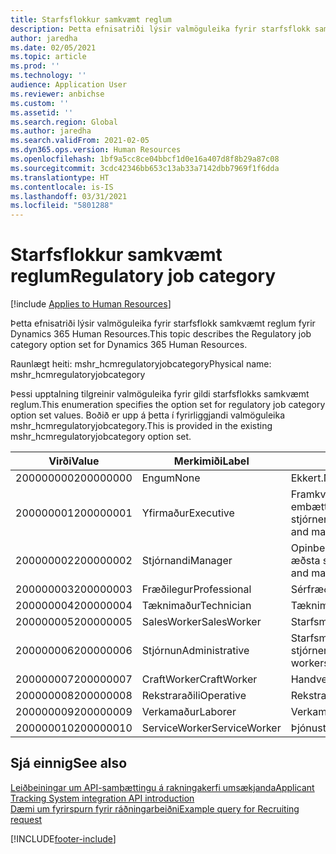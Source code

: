 ```yaml
---
title: Starfsflokkur samkvæmt reglum
description: Þetta efnisatriði lýsir valmöguleika fyrir starfsflokk samkvæmt reglum fyrir Dynamics 365 Human Resources.
author: jaredha
ms.date: 02/05/2021
ms.topic: article
ms.prod: ''
ms.technology: ''
audience: Application User
ms.reviewer: anbichse
ms.custom: ''
ms.assetid: ''
ms.search.region: Global
ms.author: jaredha
ms.search.validFrom: 2021-02-05
ms.dyn365.ops.version: Human Resources
ms.openlocfilehash: 1bf9a5cc8ce04bbcf1d0e16a407d8f8b29a87c08
ms.sourcegitcommit: 3cdc42346bb653c13ab33a7142dbb7969f1f6dda
ms.translationtype: HT
ms.contentlocale: is-IS
ms.lasthandoff: 03/31/2021
ms.locfileid: "5801288"
---
```

# <a name="regulatory-job-category"></a><span data-ttu-id="8b946-103">Starfsflokkur samkvæmt reglum</span><span class="sxs-lookup"><span data-stu-id="8b946-103">Regulatory job category</span></span>

[!include [Applies to Human Resources](../includes/applies-to-hr.md)]

<span data-ttu-id="8b946-104">Þetta efnisatriði lýsir valmöguleika fyrir starfsflokk samkvæmt reglum fyrir Dynamics 365 Human Resources.</span><span class="sxs-lookup"><span data-stu-id="8b946-104">This topic describes the Regulatory job category option set for Dynamics 365 Human Resources.</span></span>

<span data-ttu-id="8b946-105">Raunlægt heiti: mshr_hcmregulatoryjobcategory</span><span class="sxs-lookup"><span data-stu-id="8b946-105">Physical name: mshr_hcmregulatoryjobcategory</span></span>

<span data-ttu-id="8b946-106">Þessi upptalning tilgreinir valmöguleika fyrir gildi starfsflokks samkvæmt reglum.</span><span class="sxs-lookup"><span data-stu-id="8b946-106">This enumeration specifies the option set for regulatory job category option set values.</span></span> <span data-ttu-id="8b946-107">Boðið er upp á þetta í fyrirliggjandi valmöguleika mshr_hcmregulatoryjobcategory.</span><span class="sxs-lookup"><span data-stu-id="8b946-107">This is provided in the existing mshr_hcmregulatoryjobcategory option set.</span></span>

| <span data-ttu-id="8b946-108">Virði</span><span class="sxs-lookup"><span data-stu-id="8b946-108">Value</span></span> | <span data-ttu-id="8b946-109">Merkimiði</span><span class="sxs-lookup"><span data-stu-id="8b946-109">Label</span></span> | <span data-ttu-id="8b946-110">lýsing</span><span class="sxs-lookup"><span data-stu-id="8b946-110">Description</span></span> |
| --- | --- | --- |
| <span data-ttu-id="8b946-111">200000000</span><span class="sxs-lookup"><span data-stu-id="8b946-111">200000000</span></span> | <span data-ttu-id="8b946-112">Engum</span><span class="sxs-lookup"><span data-stu-id="8b946-112">None</span></span> | <span data-ttu-id="8b946-113">Ekkert.</span><span class="sxs-lookup"><span data-stu-id="8b946-113">None.</span></span> |
| <span data-ttu-id="8b946-114">200000001</span><span class="sxs-lookup"><span data-stu-id="8b946-114">200000001</span></span> | <span data-ttu-id="8b946-115">Yfirmaður</span><span class="sxs-lookup"><span data-stu-id="8b946-115">Executive</span></span> | <span data-ttu-id="8b946-116">Framkvæmdastjórn/æðsta stig embættismanna og stjórnenda.</span><span class="sxs-lookup"><span data-stu-id="8b946-116">Executive/Senior level officials and managers.</span></span> |
| <span data-ttu-id="8b946-117">200000002</span><span class="sxs-lookup"><span data-stu-id="8b946-117">200000002</span></span> | <span data-ttu-id="8b946-118">Stjórnandi</span><span class="sxs-lookup"><span data-stu-id="8b946-118">Manager</span></span> | <span data-ttu-id="8b946-119">Opinberir starfsmenn og stjórnendur á æðsta stigi/miðstigi.</span><span class="sxs-lookup"><span data-stu-id="8b946-119">First/Mid level officials and managers.</span></span> |
| <span data-ttu-id="8b946-120">200000003</span><span class="sxs-lookup"><span data-stu-id="8b946-120">200000003</span></span> | <span data-ttu-id="8b946-121">Fræðilegur</span><span class="sxs-lookup"><span data-stu-id="8b946-121">Professional</span></span> | <span data-ttu-id="8b946-122">Sérfræðingar.</span><span class="sxs-lookup"><span data-stu-id="8b946-122">Professionals.</span></span> |
| <span data-ttu-id="8b946-123">200000004</span><span class="sxs-lookup"><span data-stu-id="8b946-123">200000004</span></span> | <span data-ttu-id="8b946-124">Tæknimaður</span><span class="sxs-lookup"><span data-stu-id="8b946-124">Technician</span></span> | <span data-ttu-id="8b946-125">Tæknimenn.</span><span class="sxs-lookup"><span data-stu-id="8b946-125">Technicians.</span></span> |
| <span data-ttu-id="8b946-126">200000005</span><span class="sxs-lookup"><span data-stu-id="8b946-126">200000005</span></span> | <span data-ttu-id="8b946-127">SalesWorker</span><span class="sxs-lookup"><span data-stu-id="8b946-127">SalesWorker</span></span> | <span data-ttu-id="8b946-128">Starfsmenn sölu.</span><span class="sxs-lookup"><span data-stu-id="8b946-128">Sales workers.</span></span> |
| <span data-ttu-id="8b946-129">200000006</span><span class="sxs-lookup"><span data-stu-id="8b946-129">200000006</span></span> | <span data-ttu-id="8b946-130">Stjórnun</span><span class="sxs-lookup"><span data-stu-id="8b946-130">Administrative</span></span> | <span data-ttu-id="8b946-131">Starfsmenn stjórnendaþjónustu.</span><span class="sxs-lookup"><span data-stu-id="8b946-131">Administrative support workers.</span></span> |
| <span data-ttu-id="8b946-132">200000007</span><span class="sxs-lookup"><span data-stu-id="8b946-132">200000007</span></span> | <span data-ttu-id="8b946-133">CraftWorker</span><span class="sxs-lookup"><span data-stu-id="8b946-133">CraftWorker</span></span> | <span data-ttu-id="8b946-134">Handverksstarfsmenn.</span><span class="sxs-lookup"><span data-stu-id="8b946-134">Craft workers.</span></span> |
| <span data-ttu-id="8b946-135">200000008</span><span class="sxs-lookup"><span data-stu-id="8b946-135">200000008</span></span> | <span data-ttu-id="8b946-136">Rekstraraðili</span><span class="sxs-lookup"><span data-stu-id="8b946-136">Operative</span></span> | <span data-ttu-id="8b946-137">Rekstraraðilar.</span><span class="sxs-lookup"><span data-stu-id="8b946-137">Operatives.</span></span> |
| <span data-ttu-id="8b946-138">200000009</span><span class="sxs-lookup"><span data-stu-id="8b946-138">200000009</span></span> | <span data-ttu-id="8b946-139">Verkamaður</span><span class="sxs-lookup"><span data-stu-id="8b946-139">Laborer</span></span> | <span data-ttu-id="8b946-140">Verkamenn/aðstoðarfólk.</span><span class="sxs-lookup"><span data-stu-id="8b946-140">Laborers/Helpers.</span></span> |
| <span data-ttu-id="8b946-141">200000010</span><span class="sxs-lookup"><span data-stu-id="8b946-141">200000010</span></span> | <span data-ttu-id="8b946-142">ServiceWorker</span><span class="sxs-lookup"><span data-stu-id="8b946-142">ServiceWorker</span></span> | <span data-ttu-id="8b946-143">Þjónustuaðilar.</span><span class="sxs-lookup"><span data-stu-id="8b946-143">Service workers.</span></span> |

## <a name="see-also"></a><span data-ttu-id="8b946-144">Sjá einnig</span><span class="sxs-lookup"><span data-stu-id="8b946-144">See also</span></span>

[<span data-ttu-id="8b946-145">Leiðbeiningar um API-samþættingu á rakningakerfi umsækjanda</span><span class="sxs-lookup"><span data-stu-id="8b946-145">Applicant Tracking System integration API introduction</span></span>](hr-admin-integration-ats-api-introduction.md)<br>
[<span data-ttu-id="8b946-146">Dæmi um fyrirspurn fyrir ráðningarbeiðni</span><span class="sxs-lookup"><span data-stu-id="8b946-146">Example query for Recruiting request</span></span>](hr-admin-integration-ats-api-recruiting-request-example-query.md)


[!INCLUDE[footer-include](../includes/footer-banner.md)]